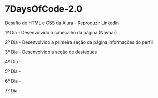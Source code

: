 # 7DaysOfCode-2.0
Desafio de HTML e CSS da Alura - Reproduzir Linkedin

<p>1º Dia - Desenvolvido o cabeçalho da página (Navbar)</p>
<p>2º Dia - Desenvolvido a primeira seção da página informações do perfil</p> 
<p>3º Dia - Desenvolvido a seção de destaques</p> 
<p>4º Dia - </p>
<p>5º Dia - </p>
<p>6º Dia - </p>
<p>7º Dia - </p>
